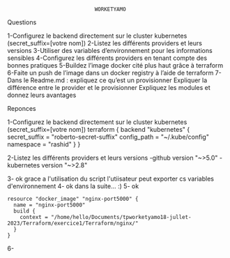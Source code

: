                                 WORKETYAMO
Questions


1-Configurez le backend directement sur le cluster kubernetes (secret_suffix=[votre nom])
2-Listez les différents providers et leurs versions
3-Utiliser des variables d’environnement pour les informations sensibles
4-Configurez les différents providers en tenant compte des bonnes pratiques
5-Buildez l’image docker cité plus haut grâce à terraform
6-Faite un push de l’image dans un docker registry à l’aide de terraform
7-Dans le Readme.md :
        expliquez ce qu’est un provisionner
        Expliquer la différence entre le provider et le provisionner
        Expliquez les modules et donnez leurs avantages




Reponces

1-Configurez le backend directement sur le cluster kubernetes (secret_suffix=[votre nom]) 
terraform {
  backend "kubernetes" {
	secret_suffix = "roberto-secret-suffix"
	config_path = "~/.kube/config"
	namespace = "rashid"
  }
}

2-Listez les différents providers et leurs versions 
	-github version "~>5.0"
	-kubernetes version "~>2.8"

3- ok grace  a l'utilisation du script l'utiisateur peut exporter cs variables d'environnement
4- ok dans la suite... :)
5- ok
	
	resource "docker_image" "nginx-port5000" {               
	  name = "nginx-port5000"
	  build {
	    context = "/home/hello/Documents/tpworketyamo18-jullet-2023/Terraform/exercice1/Terraform/nginx/"
	  }
	}


6- 
